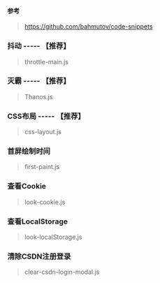 #### 参考

> https://github.com/bahmutov/code-snippets

### 抖动 ----- 【推荐】

> throttle-main.js

### 灭霸 ----- 【推荐】

> Thanos.js

### CSS布局 ----- 【推荐】

> css-layout.js

### 首屏绘制时间

> first-paint.js

### 查看Cookie

> look-cookie.js

### 查看LocalStorage

> look-localStorage.js

### 清除CSDN注册登录

> clear-csdn-login-modal.js


